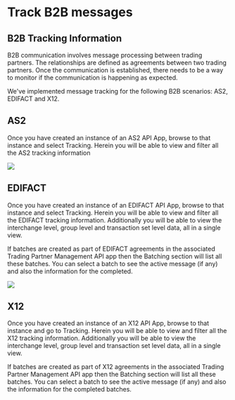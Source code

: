 <properties 
   pageTitle="Track B2B messages" 
   description="This topic covers tracking of B2B processing" 
   services="app-service\logic" 
   documentationCenter=".net,nodejs,java" 
   authors="rajram" 
   manager="dwrede" 
   editor=""/>

<tags
   ms.service="app-service-logic"
   ms.devlang="multiple"
   ms.topic="article"
   ms.tgt_pltfrm="na"
   ms.workload="integration" 
   ms.date="10/01/2015"
   ms.author="rajram"/>


# Track B2B messages

## B2B Tracking Information
B2B communication involves message processing between trading partners. The relationships are defined as agreements between two trading partners. Once the communication is established, there needs to be a way to monitor if the communication is happening as expected. 

We've implemented message tracking for the following B2B scenarios: AS2, EDIFACT and X12.

## AS2
Once you have created an instance of an AS2 API App, browse to that instance and select Tracking. Herein you will be able to view and filter all the AS2 tracking information 

![][1]  

## EDIFACT
Once you have created an instance of an EDIFACT API App, browse to that instance and select Tracking. Herein you will be able to view and filter all the EDIFACT tracking information. Additionally you will be able to view the interchange level, group level and transaction set level data, all in a single view. 

If batches are created as part of EDIFACT agreements in the associated Trading Partner Management API app then the Batching section will list all these batches. You can select a batch to see the active message (if any) and also the information for the completed.

![][2]      

## X12
Once you have created an instance of an X12 API App, browse to that instance and go to Tracking. Herein you will be able to view and filter all the X12 tracking information. Additionally you will be able to view the interchange level, group level and transaction set level data, all in a single view.

If batches are created as part of X12 agreements in the associated Trading Partner Management API app then the Batching section will list all these batches. You can select a batch to see the active message (if any) and also the information for the completed batches.

<!--Image references-->
[1]: ./media/app-service-logic-track-b2b-messages/AS2Tracking.jpg
[2]: ./media/app-service-logic-track-b2b-messages/EDIFACTTracking.jpg 
